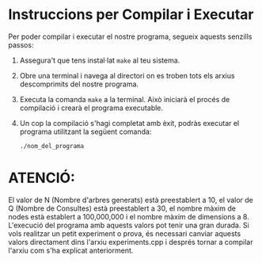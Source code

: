 # Instruccions per Compilar i Executar

Per poder compilar i executar el nostre programa, segueix aquests senzills passos:

1. Assegura't que tens instal·lat `make` al teu sistema.

2. Obre una terminal i navega al directori on es troben tots els arxius descomprimits del nostre programa.

3. Executa la comanda `make` a la terminal. Això iniciarà el procés de compilació i crearà el programa executable.

4. Un cop la compilació s'hagi completat amb èxit, podràs executar el programa utilitzant la següent comanda:

   ```bash
   ./nom_del_programa

# ATENCIÓ:

El valor de N (Nombre d'arbres generats) està preestablert a 10, el valor de Q (Nombre de Consultes) està preestablert a 30, el nombre màxim de nodes està establert a 100,000,000 i el nombre màxim de dimensions a 8. L'execució del programa amb aquests valors pot tenir una gran durada. Si vols realitzar un petit experiment o prova, és necessari canviar aquests valors directament dins l'arxiu experiments.cpp i després tornar a compilar l'arxiu com s'ha explicat anteriorment.
